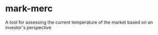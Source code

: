 # mark-merc
A tool for assessing the current temperature of the market based on an investor's perspective
